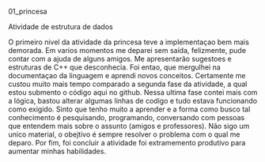 01_princesa

Atividade de estrutura de dados

O primeiro nivel da atividade da princesa teve a implementaçao bem mais demorada. Em varios momentos me deparei sem saída, felizmente, pude contar com a ajuda de alguns amigos. Me apresentarão sugestoes e estruturas de C++ que desconhecia. Foi entao, que mergulhei na documentaçao da linguagem e aprendi novos conceitos. Certamente me custou muito mais tempo comparado a segunda fase da atividade, a qual estou submento o código aqui no github. Nessa ultima fase contei mais com a lógica, bastou alterar algumas linhas de codigo e tudo estava funcionando como exigido. Sinto que tenho muito a aprender e a forma como busco tal conhecimento é pesquisando, programando, conversando com pessoas que entendem mais sobre o assunto (amigos e professores). Não sigo um unico material, o obejtivo é sempre resolver o problema com o qual me deparo. Por fim, foi concluir a atividade foi extramemento produtivo para aumentar minhas habilidades.
